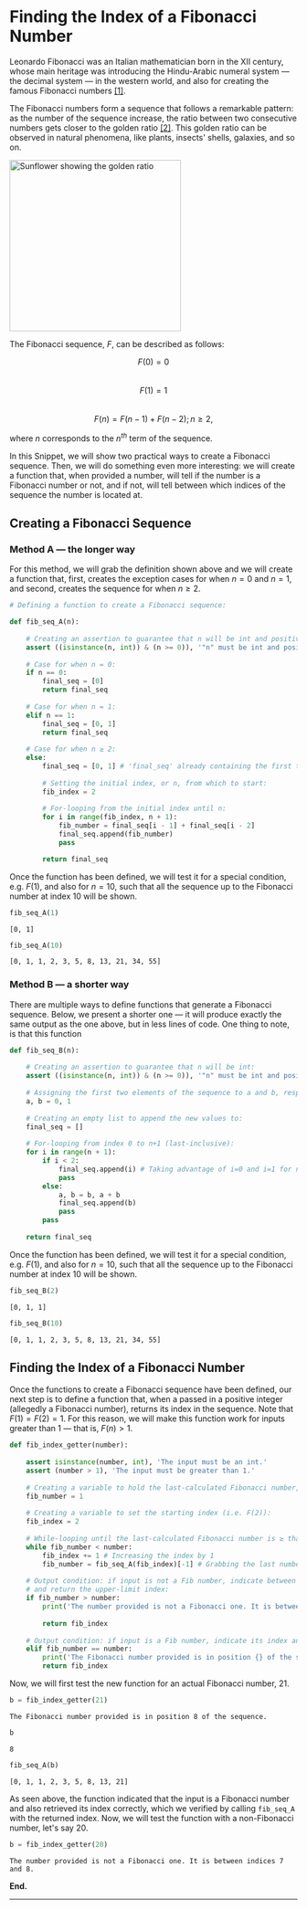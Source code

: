 
# Finding the Index of a Fibonacci Number

Leonardo Fibonacci was an Italian mathematician born in the XII century, whose main heritage was introducing the Hindu-Arabic numeral system — the decimal system — in the western world, and also for creating the famous Fibonacci numbers [[1]](https://en.wikipedia.org/wiki/Fibonacci).

The Fibonacci numbers form a sequence that follows a remarkable pattern: as the number of the sequence increase, the ratio between two consecutive numbers gets closer to the golden ratio [[2]](https://en.wikipedia.org/wiki/Golden_ratio). This golden ratio can be observed in natural phenomena, like plants, insects' shells, galaxies, and so on.

<img src="https://blog.shawacademy.com/wp-content/uploads/2015/09/Golden-Ratio-Photography-1000x605.jpg" alt="Sunflower showing the golden ratio" width="300" height="300">


The Fibonacci sequence, $F$, can be described as follows:

$$
F(0) = 0
$$
<br>
$$
F(1) = 1
$$
<br>
$$
F(n) = F(n-1) + F(n-2); n≥2,
$$

where $n$ corresponds to the $n^{th}$ term of the sequence.

In this Snippet, we will show two practical ways to create a Fibonacci sequence. Then, we will do something even more interesting: we will create a function that, when provided a number, will tell if the number is a Fibonacci number or not, and if not, will tell between which indices of the sequence the number is located at.

## Creating a Fibonacci Sequence

### Method A — the longer way

For this method, we will grab the definition shown above and we will create a function that, first, creates the exception cases for when $n = 0$ and $n = 1$, and second, creates the sequence for when $n≥2$.


```python
# Defining a function to create a Fibonacci sequence:

def fib_seq_A(n):
    
    # Creating an assertion to guarantee that n will be int and positive:
    assert ((isinstance(n, int)) & (n >= 0)), '"n" must be int and positive.'
    
    # Case for when n = 0:
    if n == 0:
        final_seq = [0]
        return final_seq
    
    # Case for when n = 1:
    elif n == 1:
        final_seq = [0, 1]
        return final_seq
    
    # Case for when n ≥ 2:
    else:
        final_seq = [0, 1] # 'final_seq' already containing the first two elements
        
        # Setting the initial index, or n, from which to start:
        fib_index = 2
        
        # For-looping from the initial index until n:
        for i in range(fib_index, n + 1):
            fib_number = final_seq[i - 1] + final_seq[i - 2]
            final_seq.append(fib_number)
            pass

        return final_seq
```

Once the function has been defined, we will test it for a special condition, e.g. $F(1)$, and also for $n=10$, such that all the sequence up to the Fibonacci number at index 10 will be shown.


```python
fib_seq_A(1)
```




    [0, 1]




```python
fib_seq_A(10)
```




    [0, 1, 1, 2, 3, 5, 8, 13, 21, 34, 55]



### Method B — a shorter way

There are multiple ways to define functions that generate a Fibonacci sequence. Below, we present a shorter one — it will produce exactly the same output as the one above, but in less lines of code. One thing to note, is that this function 


```python
def fib_seq_B(n):
    
    # Creating an assertion to guarantee that n will be int:
    assert ((isinstance(n, int)) & (n >= 0)), '"n" must be int and positive.'
    
    # Assigning the first two elements of the sequence to a and b, respectively:
    a, b = 0, 1
    
    # Creating an empty list to append the new values to:
    final_seq = []
    
    # For-looping from index 0 to n+1 (last-inclusive):
    for i in range(n + 1):
        if i < 2:
            final_seq.append(i) # Taking advantage of i=0 and i=1 for n<2
            pass
        else:
            a, b = b, a + b
            final_seq.append(b)
            pass
        pass
    
    return final_seq
```

Once the function has been defined, we will test it for a special condition, e.g. $F(1)$, and also for $n=10$, such that all the sequence up to the Fibonacci number at index 10 will be shown.


```python
fib_seq_B(2)
```




    [0, 1, 1]




```python
fib_seq_B(10)
```




    [0, 1, 1, 2, 3, 5, 8, 13, 21, 34, 55]



## Finding the Index of a Fibonacci Number

Once the functions to create a Fibonacci sequence have been defined, our next step is to define a function that, when a passed in a positive integer (allegedly a Fibonacci number), returns its index in the sequence. Note that $F(1)=F(2)=1$. For this reason, we will make this function work for inputs greater than $1$ — that is, $F(n)>1$.


```python
def fib_index_getter(number):
    
    assert isinstance(number, int), 'The input must be an int.'
    assert (number > 1), 'The input must be greater than 1.'
    
    # Creating a variable to hold the last-calculated Fibonacci number, starting at 1:
    fib_number = 1
    
    # Creating a variable to set the starting index (i.e. F(2)):
    fib_index = 2
    
    # While-looping until the last-calculated Fibonacci number is ≥ than the input:
    while fib_number < number:
        fib_index += 1 # Increasing the index by 1
        fib_number = fib_seq_A(fib_index)[-1] # Grabbing the last number, using function fib_seq_A
    
    # Output condition: if input is not a Fib number, indicate between which indices is located
    # and return the upper-limit index:
    if fib_number > number:
        print('The number provided is not a Fibonacci one. It is between indices {} and {}.'.format(fib_index - 1, 
                                                                                                   fib_index))
        return fib_index
    
    # Output condition: if input is a Fib number, indicate its index and return it:
    elif fib_number == number:
        print('The Fibonacci number provided is in position {} of the sequence.'.format(fib_index))
        return fib_index
```

Now, we will first test the new function for an actual Fibonacci number, 21.


```python
b = fib_index_getter(21)
```

    The Fibonacci number provided is in position 8 of the sequence.



```python
b
```




    8




```python
fib_seq_A(b)
```




    [0, 1, 1, 2, 3, 5, 8, 13, 21]



As seen above, the function indicated that the input is a Fibonacci number and also retrieved its index correctly, which we verified by calling `fib_seq_A` with the returned index. Now, we will test the function with a non-Fibonacci number, let's say 20.


```python
b = fib_index_getter(20)
```

    The number provided is not a Fibonacci one. It is between indices 7 and 8.


**End.**

---
